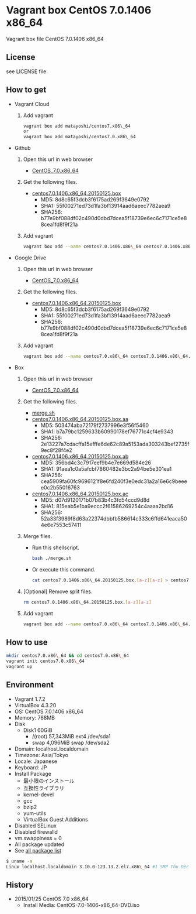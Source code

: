 Vagrant box CentOS 7.0.1406 x86\_64
===================================

Vagrant box file CentOS 7.0.1406 x86\_64

License
-------

see LICENSE file.

How to get
----------

- Vagrant Cloud
    1. Add vagrant

        ```bash
        vagrant box add matayoshi/centos7.x86\_64
        or
        vagrant box add matayoshi/centos7.0.x86\_64
        ```
- Github
    1. Open this url in web browser
        - [CentOS\_7.0.x86\_64](https://github.com/matayoshi/vagrant_boxes/releases/tag/v1.0.7)
    2. Get the following files.
        - [centos7.0.1406.x86\_64.20150125.box](https://github.com/matayoshi/vagrant_boxes/releases/download/v1.0.7/centos7.0.1406.x86_64.20150125.box)
            - MD5:    8d8c65f3dcb3f6175ad269f3649e0792
            - SHA1:   55f00271ed73d1fa3bf13914aad6aeec7782aea9
            - SHA256: b77e9bf088df02c490d0dbd7dcea5f18739e6ec6c7171ce5e88cea1fd8f9f21a
    3. Add vagrant

        ```bash
        vagrant box add --name centos7.0.1406.x86\_64 centos7.0.1406.x86\_64.20150125.box
        ```
- Google Drive
    1. Open this url in web browser
        - [CentOS\_7.0.x86\_64](https://drive.google.com/folderview?id=0B_MzkQ7E4I3TaDNvYlFVNDY3TEk)
    2. Get the following files.
        - [centos7.0.1406.x86\_64.20150125.box](https://drive.google.com/uc?id=0B_MzkQ7E4I3TdTJMX2xCaG90VEE&export=download)
            - MD5:    8d8c65f3dcb3f6175ad269f3649e0792
            - SHA1:   55f00271ed73d1fa3bf13914aad6aeec7782aea9
            - SHA256: b77e9bf088df02c490d0dbd7dcea5f18739e6ec6c7171ce5e88cea1fd8f9f21a
    3. Add vagrant

        ```bash
        vagrant box add --name centos7.0.x86\_64 centos7.0.1406.x86\_64.20150125.box
        ```
- Box
    1. Open this url in web browser
        - [CentOS\_7.0.x86\_64](https://app.box.com/s/hrkn7gv3i0ivorqg34jbgigucgydxhoz)
    2. Get the following files.
        - [merge.sh](https://app.box.com/s/qt33ulrkmtwa5a9ixs05vo96d4h8fylw)
        - [centos7.0.1406.x86\_64.20150125.box.aa](https://app.box.com/s/0ukr39xw0muakx55ksi8izr7szytz3lq)
            - MD5:    503474aba72179f2737996e3f56f5460
            - SHA1:   b7a79bc1259633b60990178ef76771c4cf4e9343
            - SHA256: 2e13227a7cdacffa15efffe6de62c89a5153ada303243bef2735f9ec8f28f4e2
        - [centos7.0.1406.x86\_64.20150125.box.ab](https://app.box.com/s/yq5khx8rjj7v38iayd5hwzvp9gx0i75r)
            - MD5:    356bd4c3c7917eef9b4e7e669d584e26
            - SHA1:   91aea1c0a5afcbf7860482e3bc2a94be5e301ea1
            - SHA256: cea5909fa60fc9696121f8e6fd240f3e0edc31a2a16e6c9beeee0c2b55016763
        - [centos7.0.1406.x86\_64.20150125.box.ac](https://app.box.com/s/86996tvkbdnqcqu0buu27sw36c5q9j40)
            - MD5:    d07d9120171b07b83b4c3fd54ccd9d8d
            - SHA1:   815eab5e1ba9eccc2f61586269254c4aaaa2bd16
            - SHA256: 52a33f3989f8d63a22374dbbfb586614c333c6ffd641eaca504e6e7553c57411
    3. Merge files.
        - Run this shellscript.

            ```bash
            bash ./merge.sh
            ```
        - Or execute this command.

            ```bash
            cat centos7.0.1406.x86\_64.20150125.box.[a-z][a-z] > centos7.0.1406.x86\_64.20150125.box
            ```
    4. [Optional] Remove split files.

        ```bash
        rm centos7.0.1406.x86\_64.20150125.box.[a-z][a-z]
        ```
    5. Add vagrant

        ```bash
        vagrant box add --name centos7.0.x86\_64 centos7.0.1406.x86\_64.20150125.box
        ```

How to use
----------

```bash
mkdir centos7.0.x86\_64 && cd centos7.0.x86\_64
vagrant init centos7.0.x86\_64
vagrant up
```

Environment
-----------

- Vagrant 1.7.2
- VirtualBox 4.3.20
- OS:       CentOS 7.0.1406 x86\_64
- Memory:   768MB
- Disk
    - Disk1 60GiB
        - /(root) 57,343MiB ext4 /dev/sda1
        - swap     4,096MiB swap /dev/sda2
- Domain:   localhost.localdomain
- Timezone: Asia/Tokyo
- Locale:   Japanese
- Keyboard: JP
- Install Package
    - 最小限のインストール
    - 互換性ライブラリ
    - kernel-devel
    - gcc
    - bzip2
    - yum-utils
    - VirtualBox Guest Additions
- Disabled SELinux
- Disabled firewalld
- vm.swappiness = 0
- All package updated
- See [all package list](./PACKAGE_LIST)

```bash
$ uname -a
Linux localhost.localdomain 3.10.0-123.13.2.el7.x86\_64 #1 SMP Thu Dec 18 14:09:13 UTC 2014 x86\_64 x86\_64 x86\_64 GNU/Linux
```

History
-------

- 2015/01/25 CentOS 7.0 x86\_64
    - Install Media: CentOS-7.0-1406-x86\_64-DVD.iso

